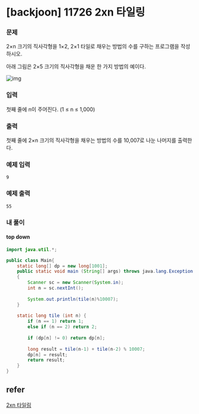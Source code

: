 # [backjoon] 11726 2xn 타일링

### 문제

2×n 크기의 직사각형을 1×2, 2×1 타일로 채우는 방법의 수를 구하는 프로그램을 작성하시오.

아래 그림은 2×5 크기의 직사각형을 채운 한 가지 방법의 예이다.

![img](https://onlinejudgeimages.s3-ap-northeast-1.amazonaws.com/problem/11726/1.png)

### 입력

첫째 줄에 n이 주어진다. (1 ≤ n ≤ 1,000) 

### 출력

첫째 줄에 2×n 크기의 직사각형을 채우는 방법의 수를 10,007로 나눈 나머지를 출력한다. 

### 예제 입력

```
9
```

### 예제 출력

```
55
```

### 내 풀이

#### top down

```java
import java.util.*;

public class Main{
    static long[] dp = new long[1001];
	public static void main (String[] args) throws java.lang.Exception
	{
		Scanner sc = new Scanner(System.in);
		int n = sc.nextInt();
		
		System.out.println(tile(n)%10007);
	}
	
	static long tile (int n) {
		if (n == 1) return 1;
		else if (n == 2) return 2;
		
		if (dp[n] != 0) return dp[n];
		
		long result = tile(n-1) + tile(n-2) % 10007;
		dp[n] = result;
		return result;
	}
}

```

## refer

[2xn 타일링](https://www.acmicpc.net/problem/11726)



